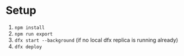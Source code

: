 # Setup

1. `npm install`
2. `npm run export`
3. `dfx start --background` (if no local dfx replica is running already)
4. `dfx deploy`
